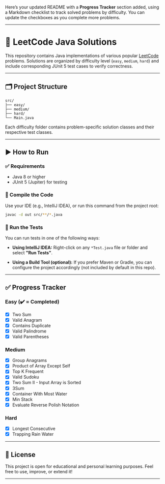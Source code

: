 Here’s your updated README with a **Progress Tracker** section added, using a Markdown checklist to track solved problems by difficulty. You can update the checkboxes as you complete more problems.

---

# 📘 LeetCode Java Solutions

This repository contains Java implementations of various popular [LeetCode](https://leetcode.com/) problems. Solutions are organized by difficulty level (`easy`, `medium`, `hard`) and include corresponding JUnit 5 test cases to verify correctness.

---

## 🗂️ Project Structure

```
src/
├── easy/
├── medium/
├── hard/
└── Main.java
```

Each difficulty folder contains problem-specific solution classes and their respective test classes.

---

## ▶️ How to Run

### ✅ Requirements

* Java 8 or higher
* JUnit 5 (Jupiter) for testing

### 🔧 Compile the Code

Use your IDE (e.g., IntelliJ IDEA), or run this command from the project root:

```bash
javac -d out src/**/*.java
```

### 🧪 Run the Tests

You can run tests in one of the following ways:

* **Using IntelliJ IDEA:**
  Right-click on any `*Test.java` file or folder and select **"Run Tests"**.

* **Using a Build Tool (optional):**
  If you prefer Maven or Gradle, you can configure the project accordingly (not included by default in this repo).

---

## ✅ Progress Tracker

### Easy (✔️ = Completed)

* [x] Two Sum
* [x] Valid Anagram
* [x] Contains Duplicate
* [x] Valid Palindrome
* [x] Valid Parentheses

### Medium

* [x] Group Anagrams
* [x] Product of Array Except Self
* [x] Top K Frequent
* [x] Valid Sudoku
* [x] Two Sum II - Input Array is Sorted
* [x] 3Sum 
* [x] Container With Most Water
* [x] Min Stack
* [x] Evaluate Reverse Polish Notation

### Hard

* [x] Longest Consecutive
* [x] Trapping Rain Water

---

## 📜 License

This project is open for educational and personal learning purposes.
Feel free to use, improve, or extend it!

---

